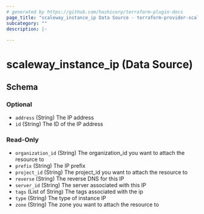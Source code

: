 ```yaml
---
# generated by https://github.com/hashicorp/terraform-plugin-docs
page_title: "scaleway_instance_ip Data Source - terraform-provider-scaleway"
subcategory: ""
description: |-
  
---
```


# scaleway_instance_ip (Data Source)





<!-- schema generated by tfplugindocs -->
## Schema

### Optional

- `address` (String) The IP address
- `id` (String) The ID of the IP address

### Read-Only

- `organization_id` (String) The organization_id you want to attach the resource to
- `prefix` (String) The IP prefix
- `project_id` (String) The project_id you want to attach the resource to
- `reverse` (String) The reverse DNS for this IP
- `server_id` (String) The server associated with this IP
- `tags` (List of String) The tags associated with the ip
- `type` (String) The type of instance IP
- `zone` (String) The zone you want to attach the resource to
